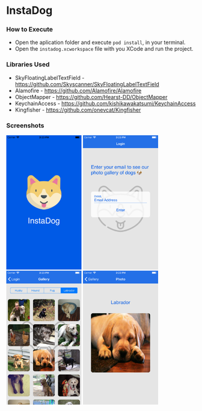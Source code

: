 # InstaDog
### How to Execute
* Open the aplication folder and execute `pod install`, in your terminal.
* Open the `instadog.xcworkspace` file with you XCode and run the project.
### Libraries Used
* SkyFloatingLabelTextField - https://github.com/Skyscanner/SkyFloatingLabelTextField
* Alamofire - https://github.com/Alamofire/Alamofire
* ObjectMapper - https://github.com/Hearst-DD/ObjectMapper
* KeychainAccess - https://github.com/kishikawakatsumi/KeychainAccess
* Kingfisher - https://github.com/onevcat/Kingfisher
### Screenshots
<p float="center">
<img src="screenshots/Splash.png" width="200" />
<img src="screenshots/Login.png" width="200" /> 
<img src="screenshots/Gallery.png" width="200" />
<img src="screenshots/Photo.png" width="200" />
</p>
